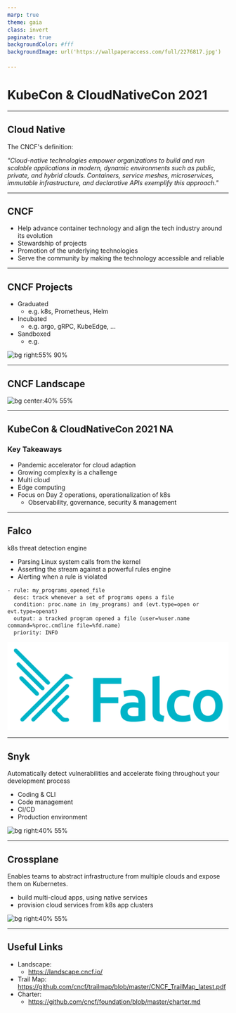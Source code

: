 ```yaml
---
marp: true
theme: gaia
class: invert
paginate: true
backgroundColor: #fff
backgroundImage: url('https://wallpaperaccess.com/full/2276817.jpg')

---
```

<!-- _class: lead invert -->
# KubeCon & CloudNativeCon 2021

---


## Cloud Native

The CNCF's definition:

*"Cloud-native technologies empower organizations to build and run scalable applications in modern, dynamic environments such as public, private, and hybrid clouds. Containers, service meshes, microservices, immutable infrastructure, and declarative APIs exemplify this approach."*

---

## CNCF

- Help advance container technology and align the tech industry around its evolution
- Stewardship of projects
- Promotion of the underlying technologies
- Serve the community by making the technology accessible and reliable

<!---
Part of the Linuf Foundation
Membership based
Responsible for Certifications & Events
-->

---
<!-- _footer: 'Image source: https://www.cncf.io/' -->
## CNCF Projects

- Graduated
    - e.g. k8s, Prometheus, Helm
- Incubated
    - e.g. argo, gRPC, KubeEdge, ...
- Sandboxed
    - e.g. 

![bg right:55% 90%](https://www.cncf.io/wp-content/uploads/2020/12/CNCF-Annual-Report-2020-graphics-11.svg)

---
<!-- _footer: 'Image source: https://landscape.cncf.io/images/landscape.png' -->
## CNCF Landscape

![bg center:40% 55%](https://landscape.cncf.io/images/landscape.png)

<!---
Technical Oversight Commitee decides about phases
-->

---

## KubeCon & CloudNativeCon 2021 NA

### Key Takeaways

- Pandemic accelerator for cloud adaption
- Growing complexity is a challenge
- Multi cloud
- Edge computing
- Focus on Day 2 operations, operationalization of k8s
    - Observability, governance, security & management

---
<!-- _footer: 'Image source: https://falco.org/' -->
## Falco

k8s threat detection engine

- Parsing Linux system calls from the kernel
- Asserting the stream against a powerful rules engine
- Alerting when a rule is violated


```
- rule: my_programs_opened_file
  desc: track whenever a set of programs opens a file
  condition: proc.name in (my_programs) and (evt.type=open or evt.type=openat)
  output: a tracked program opened a file (user=%user.name command=%proc.cmdline file=%fd.name)
  priority: INFO
```

![bg right:30% 55%](https://raw.githubusercontent.com/falcosecurity/community/master/logo/primary-logo.png)

---
<!-- _footer: 'Image source: https://snyk.io/' -->
## Snyk

Automatically detect vulnerabilities and accelerate fixing throughout your development process

- Coding & CLI
- Code management
- CI/CD
- Production environment

![bg right:40% 55%](https://snyk.io/wp-content/themes/snyk_v2_etyhadar/dist/images/snyk-logo-patch-new.svg)



---
<!-- _footer: 'Image source: https://crossplane.io/' -->
## Crossplane

Enables teams to abstract infrastructure from multiple clouds and expose them on Kubernetes. 

- build multi-cloud apps, using native services
- provision cloud services from k8s app clusters

![bg right:40% 55%](https://cncf-branding.netlify.app/img/projects/crossplane/stacked/color/crossplane-stacked-color.png)

---
## Useful Links



- Landscape:
    - https://landscape.cncf.io/
- Trail Map:
    https://github.com/cncf/trailmap/blob/master/CNCF_TrailMap_latest.pdf
- Charter:
    - https://github.com/cncf/foundation/blob/master/charter.md

